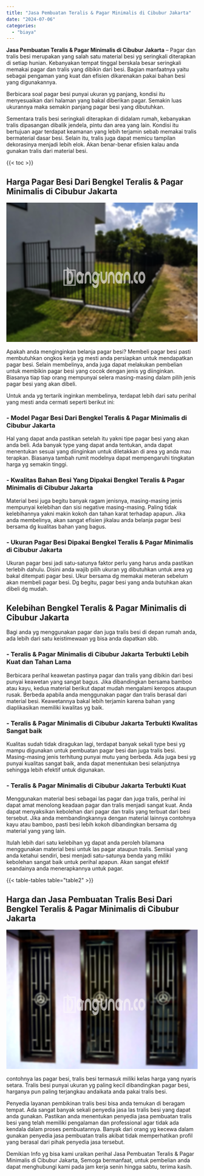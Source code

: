 ```yaml
---
title: "Jasa Pembuatan Teralis & Pagar Minimalis di Cibubur Jakarta"
date: "2024-07-06"
categories: 
  - "biaya"
---
```


**Jasa Pembuatan Teralis & Pagar Minimalis di Cibubur Jakarta** – Pagar dan tralis besi merupakan yang salah satu material besi yg seringkali diterapkan di setiap hunian. Kebanyakan tempat tinggal berskala besar seringkali memakai pagar dan tralis yang dibikin dari besi. Bagian manfaatnya yaitu sebagai pengaman yang kuat dan efisien dikarenakan pakai bahan besi yang digunakannya.

Berbicara soal pagar besi punyai ukuran yg panjang, kondisi itu menyesuaikan dari halaman yang bakal diberikan pagar. Semakin luas ukurannya maka semakin panjang pagar besi yang dibutuhkan.

Sementara tralis besi seringkali diterapkan di didalam rumah, kebanyakan tralis dipasangan dibalik jendela, pintu dan area yang lain. Kondisi itu bertujuan agar terdapat keamanan yang lebih terjamin sebab memakai tralis bermaterial dasar besi. Selain itu, tralis juga dapat memicu tampilan dekorasinya menjadi lebih elok. Akan benar-benar efisien kalau anda gunakan tralis dari material besi.

{{< toc >}}

## Harga Pagar Besi Dari Bengkel Teralis & Pagar Minimalis di Cibubur Jakarta

![Jasa Pembuatan Teralis & Pagar Minimalis di Cibubur Jakarta](/images/pagar-minimalis-murah-54.png)

Apakah anda menginginkan belanja pagar besi? Membeli pagar besi pasti membutuhkan ongkos kerja yg mesti anda persiapkan untuk mendapatkan pagar besi. Selain membelinya, anda juga dapat melakukan pembelian untuk membikin pagar besi yang cocok dengan jenis yg diinginkan. Biasanya tiap tiap orang mempunyai selera masing-masing dalam pilih jenis pagar besi yang akan dibeli.

Untuk anda yg tertarik inginkan membelinya, terdapat lebih dari satu perihal yang mesti anda cermati seperti berikut ini:
### \- Model Pagar Besi Dari Bengkel Teralis & Pagar Minimalis di Cibubur Jakarta

Hal yang dapat anda pastikan setelah itu yakni tipe pagar besi yang akan anda beli. Ada banyak type yang dapat anda tentukan, anda dapat menentukan sesuai yang diinginkan untuk diletakkan di area yg anda mau terapkan. Biasanya tambah rumit modelnya dapat mempengaruhi tingkatan harga yg semakin tinggi.

### \- Kwalitas Bahan Besi Yang Dipakai Bengkel Teralis & Pagar Minimalis di Cibubur Jakarta

Material besi juga begitu banyak ragam jenisnya, masing-masing jenis mempunyai kelebihan dan sisi negative masing-masing. Paling tidak kelebihannya yakni makin kokoh dan tahan karat terhadap apapun. Jika anda membelinya, akan sangat efisien jikalau anda belanja pagar besi bersama dg kualitas bahan yang bagus.

### \- Ukuran Pagar Besi Dipakai Bengkel Teralis & Pagar Minimalis di Cibubur Jakarta

Ukuran pagar besi jadi satu-satunya faktor perlu yang harus anda pastikan terlebih dahulu. Disini anda wajib pilih ukuran yg dibutuhkan untuk area yg bakal ditempati pagar besi. Ukur bersama dg memakai meteran sebelum akan membeli pagar besi. Dg begitu, pagar besi yang anda butuhkan akan dibeli dg mudah.

## Kelebihan Bengkel Teralis & Pagar Minimalis di Cibubur Jakarta

Bagi anda yg menggunakan pagar dan juga tralis besi di depan rumah anda, ada lebih dari satu keistimewaan yg bisa anda dapatkan sbb.

### \- Teralis & Pagar Minimalis di Cibubur Jakarta Terbukti Lebih Kuat dan Tahan Lama

Berbicara perihal keawetan pastinya pagar dan tralis yang dibikin dari besi punyai keawetan yang sangat bagus. Jika dibandingkan bersama bamboo atau kayu, kedua material berikut dapat mudah mengalami keropos ataupun rusak. Berbeda apabila anda menggunakan pagar dan tralis berasal dari material besi. Keawetannya bakal lebih terjamin karena bahan yang diaplikasikan memiliki kwalitas yg baik.

### \- Teralis & Pagar Minimalis di Cibubur Jakarta Terbukti Kwalitas Sangat baik

Kualitas sudah tidak diragukan lagi, terdapat banyak sekali type besi yg mampu digunakan untuk pembuatan pagar besi dan juga tralis besi. Masing-masing jenis terhitung punyai mutu yang berbeda. Ada juga besi yg punyai kualitas sangat baik, anda dapat menentukan besi selanjutnya sehingga lebih efektif untuk digunakan.

### \- Teralis & Pagar Minimalis di Cibubur Jakarta Terbukti Kuat

Menggunakan material besi sebagai las pagar dan juga tralis, perihal ini dapat amat menolong keadaan pagar dan tralis menjadi sangat kuat. Anda dapat menyaksikan kebolehan dari pagar dan tralis yang terbuat dari besi tersebut. Jika anda membandingkannya dengan material lainnya contohnya kayu atau bamboo, pasti besi lebih kokoh dibandingkan bersama dg material yang yang lain.

Itulah lebih dari satu kelebihan yg dapat anda peroleh bilamana menggunakan material besi untuk las pagar ataupun tralis. Semisal yang anda ketahui sendiri, besi menjadi satu-satunya benda yang miliki kebolehan sangat baik untuk perihal apapun. Akan sangat efektif seandainya anda menerapkannya untuk pagar.

{{< table-tables table="table2" >}}

## Harga dan Jasa Pembuatan Tralis Besi Dari Bengkel Teralis & Pagar Minimalis di Cibubur Jakarta

![Jasa Pembuatan Teralis & Pagar Minimalis di Cibubur Jakarta](/images/teralis-minimalis-murah-40.png)

contohnya las pagar besi, tralis besi termasuk miliki kelas harga yang nyaris setara. Tralis besi punyai ukuran yg paling kecil dibandingkan pagar besi, harganya pun paling terjangkau andaikata anda pakai tralis besi.

Penyedia layanan pembikinan tralis besi bisa anda temukan di beragam tempat. Ada sangat banyak sekali penyedia jasa las tralis besi yang dapat anda gunakan. Pastikan anda menentukan penyedia jasa pembuatan tralis besi yang telah memiliki pengalaman dan professional agar tidak ada kendala dalam proses pembuatannya. Banyak dari orang yg kecewa dalam gunakan penyedia jasa pembuatan tralis akibat tidak memperhatikan profil yang berasal dari pihak penyedia jasa tersebut.

Demikian Info yg bisa kami uraikan perihal Jasa Pembuatan Teralis & Pagar Minimalis di Cibubur Jakarta, Semoga bermanfaat, untuk pembelian anda dapat menghubungi kami pada jam kerja senin hingga sabtu, terima kasih.
